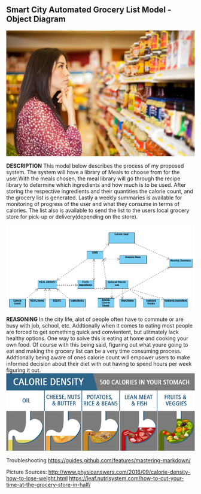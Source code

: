 ## Smart City Automated Grocery List Model - Object Diagram

![grocery_shopping](../images/grocery-shopping.jpg)

**DESCRIPTION**
This model below describes the process of my proposed system. The system will have a library of Meals to choose from for the user.With the meals chosen, the meal library will go through the recipe library to determine which ingredients and how much is to be used. After storing the respective ingredients and their quantities the calorie count, and the grocery list is generated. Lastly a weekly summaries is available for monitoring of progress of the user and what they consume in terms of calories. The list also is available to send the list to the users local grocery store for pick-up or delivery(depending on the store).



![Object Diagram](../images/obj_dia.png)

**REASONING**
In the city life, alot of people often have to commute or are busy with job, school, etc. Addtionally when it comes to eating most people are forced to get something quick and convientent, but ulitmately lack healthy options. One way to solve this is eating at home and cooking your own food. Of course with this being said, figuring out what youre going to eat and making the grocery list can be a very time consuming process. Addtionally being aware of ones calorie count will empower users to make informed decision about their diet with out having to spend hours per week figuring it out. 
![Calorie Chart](../images/cal.png)


Troubleshooting
https://guides.github.com/features/mastering-markdown/

Picture Sources: 
http://www.physioanswers.com/2016/09/calorie-density-how-to-lose-weight.html
https://leaf.nutrisystem.com/how-to-cut-your-time-at-the-grocery-store-in-half/
